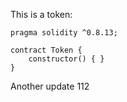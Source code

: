 This is a token: 

```
pragma solidity ^0.8.13;

contract Token {
    constructor() { }
}

```

Another update 112